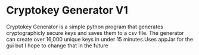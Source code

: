 # Cryptokey Generator V1
Cryptokey Generator is a simple python program that generates cryptographicly secure keys and saves them to a csv file. The generator can create over 16,000 unique keys in under 15 minutes.Uses appJar for the gui but I hope to change that in the future
